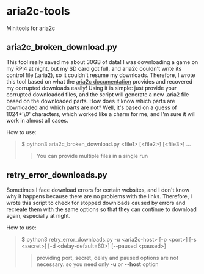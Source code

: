 # aria2c-tools
Minitools for aria2c
## aria2c_broken_download.py
This tool really saved me about 30GB of data! I was downloading a game on my RPi4 at night, but my SD card got full, and aria2c couldn't write its control file (.aria2), so it couldn't resume my downloads. Therefore, I wrote this tool based on what the [aria2c documentation](http://aria2.github.io/manual/en/html/technical-notes.html) provides and recovered my corrupted downloads easily! Using it is simple: just provide your corrupted downloaded files, and the script will generate a new .aria2 file based on the downloaded parts. How does it know which parts are downloaded and which parts are not? Well, it's based on a guess of 1024*'\0' characters, which worked like a charm for me, and I'm sure it will work in almost all cases.

How to use:
> $ python3 aria2c_broken_download.py \<file1> \[\<file2>] \[\<file3>] ...
>> You can provide multiple files in a single run

## retry_error_downloads.py
Sometimes I face download errors for certain websites, and I don't know why it happens because there are no problems with the links. Therefore, I wrote this script to check for stopped downloads caused by errors and recreate them with the same options so that they can continue to download again, especially at night.

How to use:
> $ python3 retry_error_downloads.py -u \<aria2c-host> \[-p \<port>] \[-s \<secret>] \[-d \<delay-default=60>] \[--paused \<paused>]
>> providing port, secret, delay and paused options are not necessary. so you need only **-u** or **--host** option 
